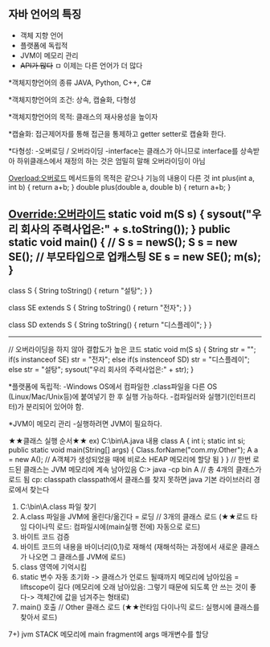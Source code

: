 ## 자바 언어의 특징

* 객체 지향 언어
* 플랫폼에 독립적
* JVM이 메모리 관리
* ~~API가 많다~~ ㅁ 이제는 다른 언어가 더 많다

*객체지향언어의 종류
JAVA, Python, C++, C#

*객체지향언어의 조건:
상속, 캡슐화, 다형성

*객체지향언어의 목적:
클래스의 재사용성을 높이자

*캡슐화:
접근제어자를 통해 접근을 통제하고 getter setter로 캡슐화 한다.

*다형성:
-오버로딩 / 오버라이딩
-interface는 클래스가 아니므로 interface를 상속받아 하위클래스에서 재정의 하는 것은  엄밀히 말해 오버라이딩이 아님

<Overload:오버로드>
메서드들의 목적은 같으나 기능의 내용이 다른 것
int plus(int a, int b) { return a+b; }
double plus(double a, double b) { return a+b; }

<Override:오버라이드>
static void m(S s) {
	sysout("우리 회사의 주력사업은:" + s.toString());
}
public static void main() {
	// S s = newS();
	S s = new SE(); 	// 부모타입으로 업캐스팅
	SE s = new SE();
	m(s);		
}
-------------------------------------------------------------------------------
class S {
	String toString() { return "설탕"; }
}

class SE extends S {
	String toString() { return "전자"; }
}

class SD extends S {
	String toString() { return "디스플레이"; }
}

-------------------------------------------------------------------------------
// 오버라이딩을 하지 않아 결합도가 높은 코드
static void m(S s) {
	String str = "";
	if(s instanceof SE)
		str = "전자";
	else if(s instenceof SD)
		str = "디스플레이";
	else 
		str = "설탕";
	sysout("우리 회사의 주력사업은:" + str);
}


*플랫폼에 독립적:
-Windows OS에서 컴파일한 .class파일을 다른 OS (Linux/Mac/Unix등)에 붙여넣기 한 후 실행 가능하다.
-컴파일러와 실행기(인터프리터)가 분리되어 있어야 함.

*JVM이 메모리 관리
-실행하려면 JVM이 필요하다.

★★클래스 실행 순서★★
ex) 
C:\bin\A.java 내용
class A {
	int i;
	static int si;
	public static void main(String[] args) {
		Class.forName("com.my.Other");
		A a = new A(); // A객체가 생성되었을 때에 비로소 HEAP 메모리에 할당 됨
	}
}
			// 한번 로드된 클래스는 JVM 메모리에 계속 남아있음
C:\> java -cp bin A	// 총 4개의 클래스가 로드 됨
cp: classpath
classpath에서 클래스를 찾지 못하면 java 기본 라이브러리 경로에서 찾는다

1) C:\bin\A.class 파일 찾기
2) A.class 파일을 JVM에 올린다/옮긴다 = 로딩	// 3개의 클래스 로드
(★★로드 타임 다이나믹 로드: 컴파일시에(main실행 전에) 자동으로 로드)
3) 바이트 코드 검증
4) 바이트 코드의 내용을 바이너리(0,1)로 재해석 
(재해석하는 과정에서 새로운 클래스가 나오면 그 클래스를 JVM에 로드)
5) class 영역에 기억시킴 
6) static 변수 자동 초기화 -> 클래스가 언로드 될때까지 메모리에 남아있음 = liftscope이 길다
(메모리에 오래 남아있음: 그렇기 때문에 되도록 안 쓰는 것이 좋다-> 객체간에 값을 넘겨주는 형태로)
7) main() 호출		// Other 클래스 로드
(★★런타임 다이나믹 로드: 실행시에 클래스를 찾아서 로드)


7+) jvm STACK 메모리에 main fragment에 args 매개변수를 할당


<!--stackedit_data:
eyJoaXN0b3J5IjpbOTAyNTA3MzMwXX0=
-->